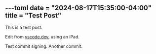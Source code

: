---toml
date = "2024-08-17T15:35:00-04:00"
title = "Test Post"
---

This is a test post.

Edit from [vscode.dev](https://vscode.dev/), using an iPad.

Test commit signing. Another commit.